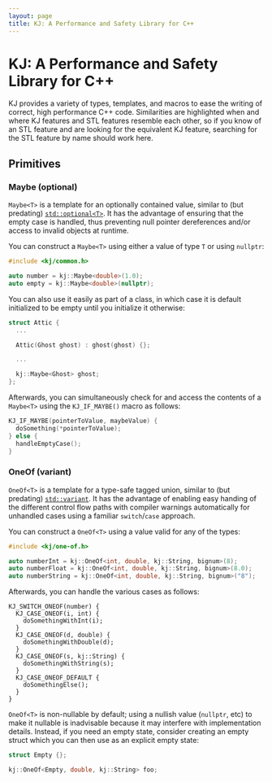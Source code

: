 ```yaml
---
layout: page
title: KJ: A Performance and Safety Library for C++
---
```


# KJ: A Performance and Safety Library for C++

KJ provides a variety of types, templates, and macros to ease the writing of correct,
high performance C++ code. Similarities are highlighted when and where KJ features and
STL features resemble each other, so if you know of an STL feature and are looking for
the equivalent KJ feature, searching for the STL feature by name should work here.

## Primitives

### Maybe (optional)

`Maybe<T>` is a template for an optionally contained value, similar to (but predating)
[`std::optional<T>`](https://en.cppreference.com/w/cpp/utility/optional). It has the advantage of
ensuring that the empty case is handled, thus preventing null pointer dereferences and/or access to
invalid objects at runtime.

You can construct a `Maybe<T>` using either a value of type `T` or using `nullptr`:

```c++
#include <kj/common.h>

auto number = kj::Maybe<double>(1.0);
auto empty = kj::Maybe<double>(nullptr);
```

You can also use it easily as part of a class, in which case it is default initialized to be empty
until you initialize it otherwise:

```c++
struct Attic {
  ...

  Attic(Ghost ghost) : ghost(ghost) {};

  ...

  kj::Maybe<Ghost> ghost;
};
```

Afterwards, you can simultaneously check for and access the contents of a `Maybe<T>` using the
`KJ_IF_MAYBE()` macro as follows:

```c++
KJ_IF_MAYBE(pointerToValue, maybeValue) {
  doSomething(*pointerToValue);
} else {
  handleEmptyCase();
}
```

### OneOf (variant)

`OneOf<T>` is a template for a type-safe tagged union, similar to (but predating)
[`std::variant`](https://en.cppreference.com/w/cpp/utility/variant). It has the advantage of
enabling easy handing of the different control flow paths with compiler warnings automatically for
unhandled cases using a familiar `switch`/`case` approach.

You can construct a `OneOf<T>` using a value valid for any of the types:

```c++
#include <kj/one-of.h>

auto numberInt = kj::OneOf<int, double, kj::String, bignum>(8);
auto numberFloat = kj::OneOf<int, double, kj::String, bignum>(8.0);
auto numberString = kj::OneOf<int, double, kj::String, bignum>("8");
```

Afterwards, you can handle the various cases as follows:

```c+++
KJ_SWITCH_ONEOF(number) {
  KJ_CASE_ONEOF(i, int) {
    doSomethingWithInt(i);
  }
  KJ_CASE_ONEOF(d, double) {
    doSomethingWithDouble(d);
  }
  KJ_CASE_ONEOF(s, kj::String) {
    doSomethingWithString(s);
  }
  KJ_CASE_ONEOF_DEFAULT {
    doSomethingElse();
  }
}
```

`OneOf<T>` is non-nullable by default; using a nullish value (`nullptr`, etc) to make it nullable
is inadvisable because it may interfere with implementation details. Instead, if you need an empty
state, consider creating an empty struct which you can then use as an explicit empty state:

```c++
struct Empty {};

kj::OneOf<Empty, double, kj::String> foo;
```
